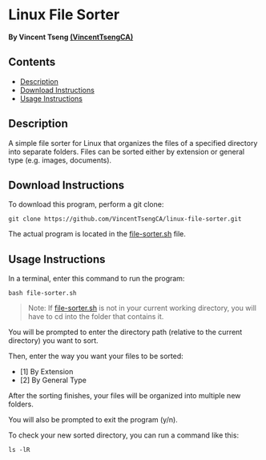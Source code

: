 # Linux File Sorter
**By Vincent Tseng [(VincentTsengCA)](https://github.com/VincentTsengCA)**

## Contents
- [Description](#description)
- [Download Instructions](#download-instructions)
- [Usage Instructions](#usage-instructions)

## Description
A simple file sorter for Linux that organizes the files of a specified directory into separate folders. Files can be sorted either by extension or general type (e.g. images, documents).

## Download Instructions
To download this program, perform a git clone:
```
git clone https://github.com/VincentTsengCA/linux-file-sorter.git
```

The actual program is located in the [file-sorter.sh](file-sorter.sh) file.

## Usage Instructions
In a terminal, enter this command to run the program:
```
bash file-sorter.sh
```

> Note: If [file-sorter.sh](file-sorter.sh) is not in your current working directory, you will have to cd into the folder that contains it.

You will be prompted to enter the directory path (relative to the current directory) you want to sort.

Then, enter the way you want your files to be sorted:
- \[1\] By Extension
- \[2\] By General Type

After the sorting finishes, your files will be organized into multiple new folders.

You will also be prompted to exit the program (y/n).

To check your new sorted directory, you can run a command like this:
```
ls -lR
```
